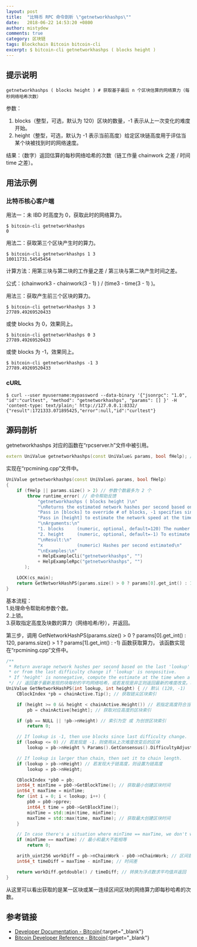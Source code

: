 ```yaml
---
layout: post
title:  "比特币 RPC 命令剖析 \"getnetworkhashps\""
date:   2018-06-22 14:53:20 +0800
author: mistydew
comments: true
category: 区块链
tags: Blockchain Bitcoin bitcoin-cli
excerpt: $ bitcoin-cli getnetworkhashps ( blocks height )
---
```

## 提示说明

```shell
getnetworkhashps ( blocks height ) # 获取基于最后 n 个区块估算的网络算力（每秒网络哈希次数）
```

参数：
1. blocks（整型，可选，默认为 120）区块的数量，-1 表示从上一次变化的难度开始。
2. height（整型，可选，默认为 -1 表示当前高度）给定区块链高度用于评估当某个块被找到时的网络速度。

结果：（数字）返回估算的每秒网络哈希的次数（链工作量 chainwork 之差 / 时间 time 之差）。

## 用法示例

### 比特币核心客户端

用法一：未 IBD 时高度为 0，获取此时的网络算力。

```shell
$ bitcoin-cli getnetworkhashps
0
```

用法二：获取第三个区块产生时的算力。

```shell
$ bitcoin-cli getnetworkhashps 1 3
10011731.54545454
```

计算方法：用第三块与第二块的工作量之差 / 第三块与第二块产生时间之差。

公式：(chainwork3 - chainwork(3 - 1) ) / (time3 - time(3 - 1) )。

用法三：获取产生前三个区块的算力。

```shell
$ bitcoin-cli getnetworkhashps 3 3
27789.49269520433
```

或使 blocks 为 0，效果同上。

```shell
$ bitcoin-cli getnetworkhashps 0 3
27789.49269520433
```

或使 blocks 为 -1，效果同上。

```shell
$ bitcoin-cli getnetworkhashps -1 3
27789.49269520433
```

### cURL

```shell
$ curl --user myusername:mypassword --data-binary '{"jsonrpc": "1.0", "id":"curltest", "method": "getnetworkhashps", "params": [] }' -H 'content-type: text/plain;' http://127.0.0.1:8332/
{"result":1721333.071895425,"error":null,"id":"curltest"}
```

## 源码剖析

getnetworkhashps 对应的函数在“rpcserver.h”文件中被引用。

```cpp
extern UniValue getnetworkhashps(const UniValue& params, bool fHelp); // 获取全网算力
```

实现在“rpcmining.cpp”文件中。

```cpp
UniValue getnetworkhashps(const UniValue& params, bool fHelp)
{
    if (fHelp || params.size() > 2) // 参数个数最多为 2 个
        throw runtime_error( // 命令帮助反馈
            "getnetworkhashps ( blocks height )\n"
            "\nReturns the estimated network hashes per second based on the last n blocks.\n"
            "Pass in [blocks] to override # of blocks, -1 specifies since last difficulty change.\n"
            "Pass in [height] to estimate the network speed at the time when a certain block was found.\n"
            "\nArguments:\n"
            "1. blocks     (numeric, optional, default=120) The number of blocks, or -1 for blocks since last difficulty change.\n"
            "2. height     (numeric, optional, default=-1) To estimate at the time of the given height.\n"
            "\nResult:\n"
            "x             (numeric) Hashes per second estimated\n"
            "\nExamples:\n"
            + HelpExampleCli("getnetworkhashps", "")
            + HelpExampleRpc("getnetworkhashps", "")
       );

    LOCK(cs_main);
    return GetNetworkHashPS(params.size() > 0 ? params[0].get_int() : 120, params.size() > 1 ? params[1].get_int() : -1); // 获取网络算力（哈希次数/秒）并返回
}
```

基本流程：<br>
1.处理命令帮助和参数个数。<br>
2.上锁。<br>
3.获取指定高度及块数的算力（网络哈希/秒），并返回。

第三步，调用 GetNetworkHashPS(params.size() > 0 ? params[0].get_int() : 120, params.size() > 1 ? params[1].get_int() : -1) 函数获取算力，
该函数实现在“rpcmining.cpp”文件中。

```cpp
/**
 * Return average network hashes per second based on the last 'lookup' blocks,
 * or from the last difficulty change if 'lookup' is nonpositive.
 * If 'height' is nonnegative, compute the estimate at the time when a given block was found.
 */ // 返回基于最新发现的块每秒的平均网络哈希，或若发现是非正则返回最新的难度改变。若高度非负，计算找到一个给定区块时的估计值
UniValue GetNetworkHashPS(int lookup, int height) { // 默认 (120, -1)
    CBlockIndex *pb = chainActive.Tip(); // 获取链尖区块索引

    if (height >= 0 && height < chainActive.Height()) // 若指定高度符合当前链高度范围
        pb = chainActive[height]; // 获取对应高度的区块索引

    if (pb == NULL || !pb->nHeight) // 索引为空 或 为创世区块索引
        return 0;

    // If lookup is -1, then use blocks since last difficulty change.
    if (lookup <= 0) // 若发现是 -1，则使用从上次难度改变后的区块
        lookup = pb->nHeight % Params().GetConsensus().DifficultyAdjustmentInterval() + 1;

    // If lookup is larger than chain, then set it to chain length.
    if (lookup > pb->nHeight) // 若发现大于链高度，则设置为链高度
        lookup = pb->nHeight;

    CBlockIndex *pb0 = pb;
    int64_t minTime = pb0->GetBlockTime(); // 获取最小创建区块时间
    int64_t maxTime = minTime;
    for (int i = 0; i < lookup; i++) {
        pb0 = pb0->pprev;
        int64_t time = pb0->GetBlockTime();
        minTime = std::min(time, minTime);
        maxTime = std::max(time, maxTime); // 获取最大创建区块时间
    }

    // In case there's a situation where minTime == maxTime, we don't want a divide by zero exception.
    if (minTime == maxTime) // 最小和最大不能相等
        return 0;

    arith_uint256 workDiff = pb->nChainWork - pb0->nChainWork; // 区间首尾区块的工作量之差
    int64_t timeDiff = maxTime - minTime; // 时间差

    return workDiff.getdouble() / timeDiff; // 转换为浮点数求平均值并返回
}
```

从这里可以看出获取的是某一区块或某一连续区间区块的网络算力即每秒哈希的次数。

## 参考链接

* [Developer Documentation - Bitcoin](https://bitcoin.org/en/developer-documentation){:target="_blank"}
* [Bitcoin Developer Reference - Bitcoin](https://bitcoin.org/en/developer-reference#getnetworkhashps){:target="_blank"}
